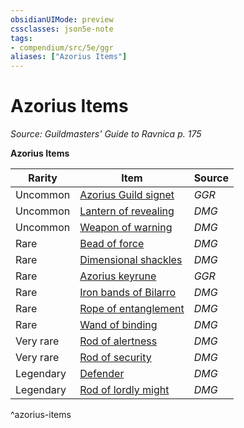 ```yaml
---
obsidianUIMode: preview
cssclasses: json5e-note
tags:
- compendium/src/5e/ggr
aliases: ["Azorius Items"]
---
```

# Azorius Items
*Source: Guildmasters' Guide to Ravnica p. 175* 

**Azorius Items**

| Rarity | Item | Source |
|--------|------|--------|
| Uncommon | [Azorius Guild signet](/Systems/5e/items/azorius-guild-signet-ggr.md) | *GGR* |
| Uncommon | [Lantern of revealing](/Systems/5e/items/lantern-of-revealing.md) | *DMG* |
| Uncommon | [Weapon of warning](/Systems/5e/items/weapon-of-warning.md) | *DMG* |
| Rare | [Bead of force](/Systems/5e/items/bead-of-force.md) | *DMG* |
| Rare | [Dimensional shackles](/Systems/5e/items/dimensional-shackles.md) | *DMG* |
| Rare | [Azorius keyrune](/Systems/5e/items/azorius-keyrune-ggr.md) | *GGR* |
| Rare | [Iron bands of Bilarro](/Systems/5e/items/iron-bands-of-bilarro.md) | *DMG* |
| Rare | [Rope of entanglement](/Systems/5e/items/rope-of-entanglement.md) | *DMG* |
| Rare | [Wand of binding](/Systems/5e/items/wand-of-binding.md) | *DMG* |
| Very rare | [Rod of alertness](/Systems/5e/items/rod-of-alertness.md) | *DMG* |
| Very rare | [Rod of security](/Systems/5e/items/rod-of-security.md) | *DMG* |
| Legendary | [Defender](/Systems/5e/items/defender.md) | *DMG* |
| Legendary | [Rod of lordly might](/Systems/5e/items/rod-of-lordly-might.md) | *DMG* |
^azorius-items